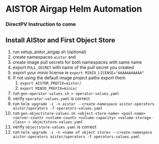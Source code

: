 # AISTOR Airgap Helm Automation

### DirectPV Instruction to come

## Install AIStor and First Object Store
1. run setup_aistor_airgap.sh (optional)
2. create namespaces `aistor` and <object store name>
3. create image pull secrets for both namespaces with same name
4. export `PULL_SECRET` with name of the pull secret you created
5. export your minio license ie `export MINIO_LICENSE="AAAAAAAAAAA"`
5. If not using the default image project paths export them
   1. `export AISTOR_PREFIX=aistor/`
   2. `export MINIO_PREFIX=minio/`
6. run `gen-operator-values.sh > operator-values.yaml`
7. verify `operator-values.yaml` is correct
8. run `helm upgrade -i -n aistor --create-namespace aistor-operators aistor/operators -f operators-values.yaml`
9. run `gen-objectstore-values.sh <object-store-name> <pool-name> <server-count> <volume-count> <volume-capacity> <volume-storage-class> > objectstore-values.yaml`
10. verify `objectstore-values.yaml` is correct
11. run `helm upgrade -i -n <name of object store> --create-namespace aistor-operators aistor/operators -f operators-values.yaml`
